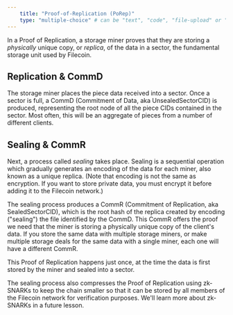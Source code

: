 ```yaml
---
    title: "Proof-of-Replication (PoRep)"
    type: "multiple-choice" # can be "text", "code", "file-upload" or "multiple-choice"
---
```


In a Proof of Replication, a storage miner proves that they are storing a _physically_ unique copy, or _replica_, of the data in a sector, the fundamental storage unit used by Filecoin.

## Replication & CommD

The storage miner places the piece data received into a sector. Once a sector is full, a CommD (Commitment of Data, aka UnsealedSectorCID) is produced, representing the root node of all the piece CIDs contained in the sector. Most often, this will be an aggregate of pieces from a number of different clients.

## Sealing & CommR

Next, a process called _sealing_ takes place. Sealing is a sequential operation which gradually generates an encoding of the data for each miner, also known as a unique replica. (Note that encoding is not the same as encryption. If you want to store private data, you must encrypt it before adding it to the Filecoin network.)

The sealing process produces a CommR (Commitment of Replication, aka SealedSectorCID), which is the root hash of the replica created by encoding ("sealing") the file identified by the CommD. This CommR offers the proof we need that the miner is storing a physically unique copy of the client's data. If you store the same data with multiple storage miners, or make multiple storage deals for the same data with a single miner, each one will have a different CommR.

This Proof of Replication happens just once, at the time the data is first stored by the miner and sealed into a sector.

The sealing process also compresses the Proof of Replication using zk-SNARKs to keep the chain smaller so that it can be stored by all members of the Filecoin network for verification purposes. We'll learn more about zk-SNARKs in a future lesson.

